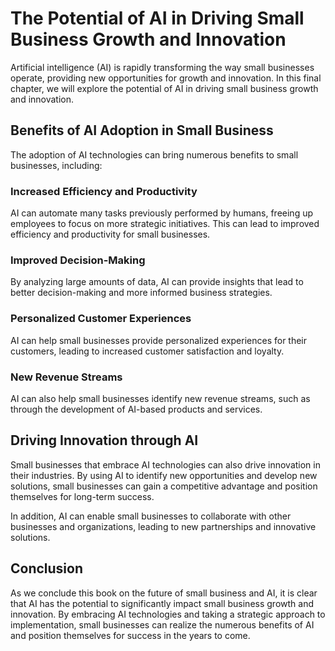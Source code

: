 The Potential of AI in Driving Small Business Growth and Innovation
==========================================================================================

Artificial intelligence (AI) is rapidly transforming the way small businesses operate, providing new opportunities for growth and innovation. In this final chapter, we will explore the potential of AI in driving small business growth and innovation.

Benefits of AI Adoption in Small Business
-----------------------------------------

The adoption of AI technologies can bring numerous benefits to small businesses, including:

### Increased Efficiency and Productivity

AI can automate many tasks previously performed by humans, freeing up employees to focus on more strategic initiatives. This can lead to improved efficiency and productivity for small businesses.

### Improved Decision-Making

By analyzing large amounts of data, AI can provide insights that lead to better decision-making and more informed business strategies.

### Personalized Customer Experiences

AI can help small businesses provide personalized experiences for their customers, leading to increased customer satisfaction and loyalty.

### New Revenue Streams

AI can also help small businesses identify new revenue streams, such as through the development of AI-based products and services.

Driving Innovation through AI
-----------------------------

Small businesses that embrace AI technologies can also drive innovation in their industries. By using AI to identify new opportunities and develop new solutions, small businesses can gain a competitive advantage and position themselves for long-term success.

In addition, AI can enable small businesses to collaborate with other businesses and organizations, leading to new partnerships and innovative solutions.

Conclusion
----------

As we conclude this book on the future of small business and AI, it is clear that AI has the potential to significantly impact small business growth and innovation. By embracing AI technologies and taking a strategic approach to implementation, small businesses can realize the numerous benefits of AI and position themselves for success in the years to come.
